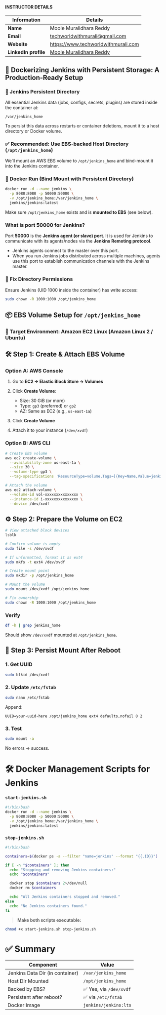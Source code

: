 #### INSTRUCTOR DETAILS

|  Information             | Details                                                                      |
|----------------------    |------------------------------------------------------------------------------|
| **Name**                 | Moole Muralidhara Reddy                                                      |
| **Email**                | techworldwithmurali@gmail.com                                                |
| **Website**              | https://www.techworldwithmurali.com               |
| **LinkedIn profile**     | [Moole Muralidhara Reddy](https://www.linkedin.com/in/moole-muralidhara-reddy) |


## 🚀 Dockerizing Jenkins with Persistent Storage: A Production-Ready Setup

### 📁 Jenkins Persistent Directory

All essential Jenkins data (jobs, configs, secrets, plugins) are stored inside the container at:

```
/var/jenkins_home
```

To persist this data across restarts or container deletions, mount it to a host directory or Docker volume.



### ✅ Recommended: Use EBS-backed Host Directory (`/opt/jenkins_home`)

We’ll mount an AWS EBS volume to `/opt/jenkins_home` and bind-mount it into the Jenkins container.



### 🧱 Docker Run (Bind Mount with Persistent Directory)

```bash
docker run -d --name jenkins \
  -p 8080:8080 -p 50000:50000 \
  -v /opt/jenkins_home:/var/jenkins_home \
  jenkins/jenkins:latest
```

Make sure `/opt/jenkins_home` exists and is **mounted to EBS** (see below).

### What is port 50000 for Jenkins?

Port **50000** is the **Jenkins agent (or slave) port**. It is used for Jenkins to communicate with its agents/nodes via the **Jenkins Remoting protocol**.

* Jenkins agents connect to the master over this port.
* When you run Jenkins jobs distributed across multiple machines, agents use this port to establish communication channels with the Jenkins master.

### 🔐 Fix Directory Permissions

Ensure Jenkins (UID 1000 inside the container) has write access:

```bash
sudo chown -R 1000:1000 /opt/jenkins_home
```



## 📦 EBS Volume Setup for `/opt/jenkins_home`

### 📌 Target Environment: Amazon EC2 Linux (Amazon Linux 2 / Ubuntu)



## 🛠️ Step 1: Create & Attach EBS Volume

### Option A: AWS Console

1. Go to **EC2 → Elastic Block Store → Volumes**
2. Click **Create Volume**:

   * Size: 30 GiB (or more)
   * Type: `gp3` (preferred) or `gp2`
   * AZ: Same as EC2 (e.g., `us-east-1a`)
3. Click **Create Volume**
4. Attach it to your instance (`/dev/xvdf`)



### Option B: AWS CLI

```bash
# Create EBS volume
aws ec2 create-volume \
  --availability-zone us-east-1a \
  --size 30 \
  --volume-type gp3 \
  --tag-specifications 'ResourceType=volume,Tags=[{Key=Name,Value=jenkins-ebs}]'

# Attach the volume
aws ec2 attach-volume \
  --volume-id vol-xxxxxxxxxxxxxxx \
  --instance-id i-xxxxxxxxxxxxxxx \
  --device /dev/xvdf
```



## ⚙️ Step 2: Prepare the Volume on EC2

```bash
# View attached block devices
lsblk

# Confirm volume is empty
sudo file -s /dev/xvdf

# If unformatted, format it as ext4
sudo mkfs -t ext4 /dev/xvdf

# Create mount point
sudo mkdir -p /opt/jenkins_home

# Mount the volume
sudo mount /dev/xvdf /opt/jenkins_home

# Fix ownership
sudo chown -R 1000:1000 /opt/jenkins_home
```



### Verify

```bash
df -h | grep jenkins_home
```

Should show `/dev/xvdf` mounted at `/opt/jenkins_home`.



## 🔁 Step 3: Persist Mount After Reboot

### 1. Get UUID

```bash
sudo blkid /dev/xvdf
```

### 2. Update `/etc/fstab`

```bash
sudo nano /etc/fstab
```

Append:

```
UUID=your-uuid-here /opt/jenkins_home ext4 defaults,nofail 0 2
```

### 3. Test

```bash
sudo mount -a
```

No errors → success.



# 🛠️ Docker Management Scripts for Jenkins

### `start-jenkins.sh`

```bash
#!/bin/bash
docker run -d --name jenkins \
  -p 8080:8080 -p 50000:50000 \
  -v /opt/jenkins_home:/var/jenkins_home \
  jenkins/jenkins:latest
```



### `stop-jenkins.sh`

```bash
#!/bin/bash

containers=$(docker ps -a --filter "name=jenkins" --format "{{.ID}}")

if [ -n "$containers" ]; then
  echo "Stopping and removing Jenkins containers:"
  echo "$containers"

  docker stop $containers 2>/dev/null
  docker rm $containers

  echo "All Jenkins containers stopped and removed."
else
  echo "No Jenkins containers found."
fi
```

> **Make both scripts executable:**

```bash
chmod +x start-jenkins.sh stop-jenkins.sh
```



# ✅ Summary

| Component                       | Value                  |
| ------------------------------- | ---------------------- |
| Jenkins Data Dir (in container) | `/var/jenkins_home`    |
| Host Dir Mounted                | `/opt/jenkins_home`    |
| Backed by EBS?                  | ✅ Yes, via `/dev/xvdf` |
| Persistent after reboot?        | ✅ via `/etc/fstab`     |
| Docker Image                    | `jenkins/jenkins:lts`  |

